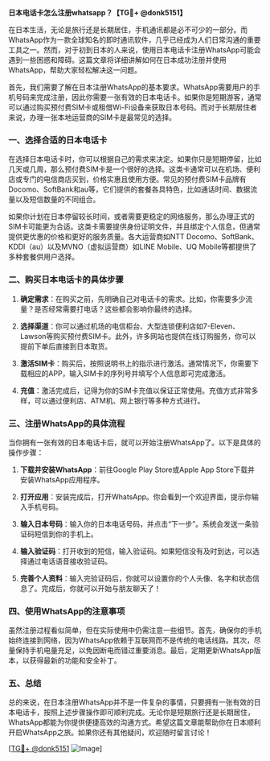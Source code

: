 **日本电话卡怎么注册whatsapp？【TG💪+ @donk5151】**

在日本生活，无论是旅行还是长期居住，手机通讯都是必不可少的一部分。而WhatsApp作为一款全球知名的即时通讯软件，几乎已经成为人们日常沟通的重要工具之一。然而，对于初到日本的人来说，使用日本电话卡注册WhatsApp可能会遇到一些困惑和障碍。这篇文章将详细讲解如何在日本成功注册并使用WhatsApp，帮助大家轻松解决这一问题。

首先，我们需要了解在日本注册WhatsApp的基本要求。WhatsApp需要用户的手机号码来完成注册，因此你需要一张有效的日本电话卡。如果你是短期游客，通常可以通过购买预付费SIM卡或租借Wi-Fi设备来获取日本号码。而对于长期居住者来说，办理一张本地运营商的SIM卡是最常见的选择。

### 一、选择合适的日本电话卡

在选择日本电话卡时，你可以根据自己的需求来决定。如果你只是短期停留，比如几天或几周，那么预付费SIM卡是一个很好的选择。这类卡通常可以在机场、便利店或专门的电信商店买到，价格实惠且使用方便。常见的预付费SIM卡品牌有Docomo、SoftBank和au等，它们提供的套餐各具特色，比如通话时间、数据流量以及短信数量的不同组合。

如果你计划在日本停留较长时间，或者需要更稳定的网络服务，那么办理正式的SIM卡可能更为合适。这类卡需要提供身份证明文件，并且绑定个人信息，但通常提供更优惠的价格和更好的服务质量。各大运营商如NTT Docomo、SoftBank、KDDI（au）以及MVNO（虚拟运营商）如LINE Mobile、UQ Mobile等都提供了多种套餐供用户选择。

### 二、购买日本电话卡的具体步骤

1. **确定需求**：在购买之前，先明确自己对电话卡的需求。比如，你需要多少流量？是否经常需要打电话？这些都会影响你最终的选择。
   
2. **选择渠道**：你可以通过机场的电信柜台、大型连锁便利店如7-Eleven、Lawson等购买预付费SIM卡。此外，许多网站也提供在线订购服务，你可以提前下单后直接到日本取货。

3. **激活SIM卡**：购买后，按照说明书上的指示进行激活。通常情况下，你需要下载相应的APP，输入SIM卡的序列号并填写个人信息即可完成激活。

4. **充值**：激活完成后，记得为你的SIM卡充值以保证正常使用。充值方式非常多样，可以通过便利店、ATM机、网上银行等多种方式进行。

### 三、注册WhatsApp的具体流程

当你拥有一张有效的日本电话卡后，就可以开始注册WhatsApp了。以下是具体的操作步骤：

1. **下载并安装WhatsApp**：前往Google Play Store或Apple App Store下载并安装WhatsApp应用程序。

2. **打开应用**：安装完成后，打开WhatsApp。你会看到一个欢迎界面，提示你输入手机号码。

3. **输入日本号码**：输入你的日本电话号码，并点击“下一步”。系统会发送一条验证码短信到你的手机上。

4. **输入验证码**：打开收到的短信，输入验证码。如果短信没有及时到达，可以选择通过电话语音接收验证码。

5. **完善个人资料**：输入完验证码后，你就可以设置你的个人头像、名字和状态信息了。完成后，你就可以开始与朋友聊天了！

### 四、使用WhatsApp的注意事项

虽然注册过程看似简单，但在实际使用中仍需注意一些细节。首先，确保你的手机始终连接到网络，因为WhatsApp依赖于互联网而不是传统的电话线路。其次，尽量保持手机电量充足，以免因断电而错过重要消息。最后，定期更新WhatsApp版本，以获得最新的功能和安全补丁。

### 五、总结

总的来说，在日本注册WhatsApp并不是一件复杂的事情，只要拥有一张有效的日本电话卡，按照上述步骤操作即可顺利完成。无论你是短期旅行还是长期居住，WhatsApp都能为你提供便捷高效的沟通方式。希望这篇文章能帮助你在日本顺利开启WhatsApp之旅。如果你还有其他疑问，欢迎随时留言讨论！

[[TG💪+ @donk5151](https://t.me/s/donk5151) ![Image](https://i.postimg.cc/rwNCRYN7/Snipaste-2025-04-30-17-27-05.png)]